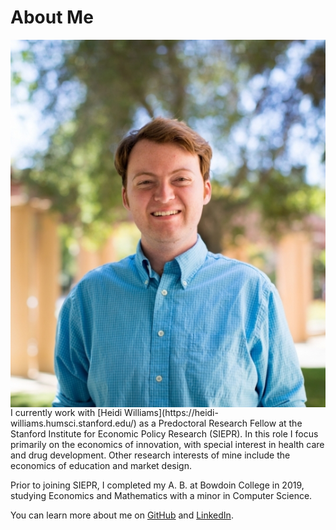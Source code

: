 # About Me
<img align="right" src="images/SIEPR_Headshot.jpg">
I currently work with [Heidi Williams](https://heidi-williams.humsci.stanford.edu/) as a Predoctoral Research Fellow at the Stanford Institute for Economic Policy Research (SIEPR). In this role I focus primarily on the economics of innovation, with special interest in health care and drug development. Other research interests of mine include the economics of education and market design.

Prior to joining SIEPR, I completed my A. B. at Bowdoin College in 2019, studying Economics and Mathematics with a minor in Computer Science.

You can learn more about me on [GitHub](https://github.com/gmoore016) and [LinkedIn](https://www.linkedin.com/in/gideon-moore/).